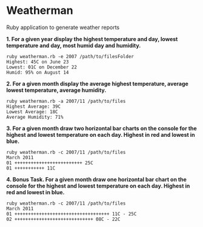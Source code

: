# Weatherman
Ruby application to generate weather reports

**1. For a given year display the highest temperature and day, lowest temperature and day, most humid day and humidity.**
```
ruby weatherman.rb -e 2007 /path/to/filesFolder
Highest: 45C on June 23 
Lowest: 01C on December 22 
Humid: 95% on August 14
```

**2. For a given month display the average highest temperature, average lowest temperature, average humidity.**
```
ruby weatherman.rb -a 2007/11 /path/to/files
Highest Average: 39C 
Lowest Average: 18C 
Average Humidity: 71%
```

**3.  For a given month draw two horizontal bar charts on the console for the highest and lowest temperature on each day. Highest in red and lowest in blue.**
```
ruby weatherman.rb -c 2007/11 /path/to/files
March 2011
01 +++++++++++++++++++++++++ 25C 
01 +++++++++++ 11C
```
**4. Bonus Task.  For a given month draw one horizontal bar chart on the console for the highest and lowest temperature on each day. Highest in red and lowest in blue.**
```
ruby weatherman.rb -c 2007/11 /path/to/files
March 2011
01 +++++++++++++++++++++++++++++++++++ 11C - 25C
02 +++++++++++++++++++++++++++++ 08C - 22C
```
